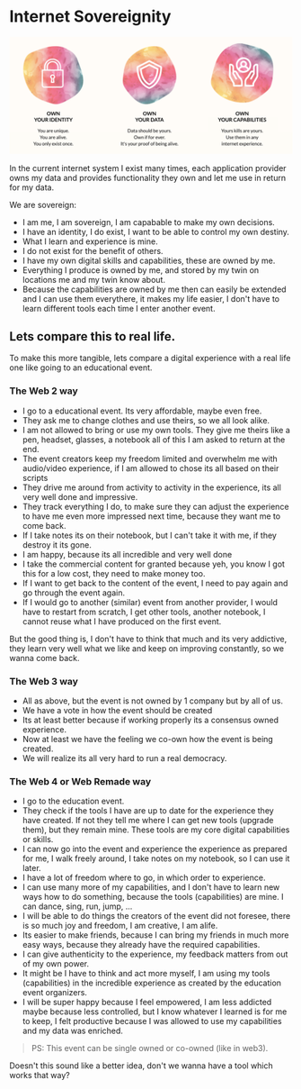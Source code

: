 
# Internet Sovereignity

![](img/internet_sovereignity.png)  

In the current internet system I exist many times, each application provider owns my data and provides functionality they own and let me use in return for my data.

We are sovereign:

- I am me, I am sovereign, I am capabable to make my own decisions.
- I have an identity, I do exist, I want to be able to control my own destiny.
- What I learn and experience is mine. 
- I do not exist for the benefit of others. 
- I have my own digital skills and capabilities, these are owned by me.
- Everything I produce is owned by me, and stored by my twin on locations me and my twin know about.
- Because the capabilities are owned by me then can easily be extended and I can use them everythere, it makes my life easier, I don't have to learn different tools each time I enter another event.

## Lets compare this to real life.

To make this more tangible, lets compare a digital experience with a real life one like going to an educational event.

### The Web 2 way

- I go to a educational event. Its very affordable, maybe even free.
- They ask me to change clothes and use theirs, so we all look alike.
- I am not allowed to bring or use my own tools. They give me theirs like a pen, headset, glasses, a notebook all of this I am asked to return at the end.
- The event creators keep my freedom limited and overwhelm me with audio/video experience, if I am allowed to chose its all based on their scripts
- They drive me around from activity to activity in the experience, its all very well done and impressive.
- They track everything I do, to make sure they can adjust the experience to have me even more impressed next time, because they want me to come back.
- If I take notes its on their notebook, but I can't take it with me, if they destroy it its gone.
- I am happy, because its all incredible and very well done
- I take the commercial content for granted because yeh, you know I got this for a low cost, they need to make money too.
- If I want to get back to the content of the event, I need to pay again and go through the event again.
- If I would go to another (similar) event from another provider, I would have to restart from scratch, I get other tools, another notebook, I cannot reuse what I have produced on the first event.

But the good thing is, I don't have to think that much and its very addictive, they learn very well what we like and keep on improving constantly, so we wanna come back. 

### The Web 3 way

- All as above, but the event is not owned by 1 company but by all of us.
- We have a vote in how the event should be created
- Its at least better because if working properly its a consensus owned experience.
- Now at least we have the feeling we co-own how the event is being created.
- We will realize its all very hard to run a real democracy.

### The Web 4 or Web Remade way


- I go to the education event.
- They check if the tools I have are up to date for the experience they have created. If not they tell me where I can get new tools (upgrade them), but they remain mine. These tools are my core digital capabilities or skills.
- I can now go into the event and experience the experience as prepared for me, I walk freely around, I take notes on my notebook, so I can use it later.
- I have a lot of freedom where to go, in which order to experience.
- I can use many more of my capabilities, and I don't have to learn new ways how to do something, because the tools (capabilities) are mine. I can dance, sing, run, jump, ...
- I will be able to do things the creators of the event did not foresee, there is so much joy and freedom, I am creative, I am alife.
- Its easier to make friends, because I can bring my friends in much more easy ways, because they already have the required capabilities.
- I can give authenticity to the experience, my feedback matters from out of my own power.
- It might be I have to think and act more myself, I am using my tools (capabilities) in the incredible experience as created by the education event organizers.
- I will be super happy because I feel empowered, I am less addicted maybe because less controlled, but I know whatever I learned is for me to keep, I felt productive because I was allowed to use my capabilities and my data was enriched.

> PS: This event can be single owned or co-owned (like in web3).

Doesn't this sound like a better idea, don't we wanna have a tool which works that way?


